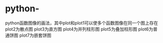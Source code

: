 # python-
python函数图像的画法，其中plot和plot1可以使多个函数图像在同一个图上存在
plot2为散点图
plot3为直方图
plot4为并列柱形图
plot5为叠加柱形图
plot6为普通饼图
plot7为嵌套饼图
